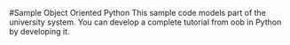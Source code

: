 #Sample Object Oriented Python
This sample code models part of the university system. You can develop a complete tutorial from oob in Python by developing it.